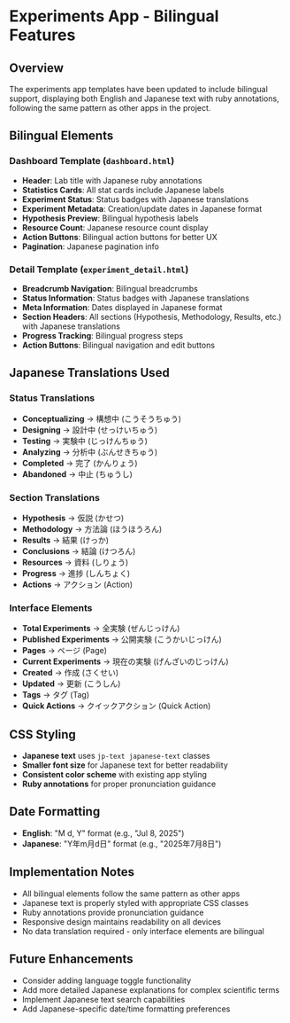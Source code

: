 # Experiments App - Bilingual Features

## Overview
The experiments app templates have been updated to include bilingual support, displaying both English and Japanese text with ruby annotations, following the same pattern as other apps in the project.

## Bilingual Elements

### Dashboard Template (`dashboard.html`)
- **Header**: Lab title with Japanese ruby annotations
- **Statistics Cards**: All stat cards include Japanese labels
- **Experiment Status**: Status badges with Japanese translations
- **Experiment Metadata**: Creation/update dates in Japanese format
- **Hypothesis Preview**: Bilingual hypothesis labels
- **Resource Count**: Japanese resource count display
- **Action Buttons**: Bilingual action buttons for better UX
- **Pagination**: Japanese pagination info

### Detail Template (`experiment_detail.html`)
- **Breadcrumb Navigation**: Bilingual breadcrumbs
- **Status Information**: Status badges with Japanese translations
- **Meta Information**: Dates displayed in Japanese format
- **Section Headers**: All sections (Hypothesis, Methodology, Results, etc.) with Japanese translations
- **Progress Tracking**: Bilingual progress steps
- **Action Buttons**: Bilingual navigation and edit buttons

## Japanese Translations Used

### Status Translations
- **Conceptualizing** → 構想中 (こうそうちゅう)
- **Designing** → 設計中 (せっけいちゅう)
- **Testing** → 実験中 (じっけんちゅう)
- **Analyzing** → 分析中 (ぶんせきちゅう)
- **Completed** → 完了 (かんりょう)
- **Abandoned** → 中止 (ちゅうし)

### Section Translations
- **Hypothesis** → 仮説 (かせつ)
- **Methodology** → 方法論 (ほうほうろん)
- **Results** → 結果 (けっか)
- **Conclusions** → 結論 (けつろん)
- **Resources** → 資料 (しりょう)
- **Progress** → 進捗 (しんちょく)
- **Actions** → アクション (Action)

### Interface Elements
- **Total Experiments** → 全実験 (ぜんじっけん)
- **Published Experiments** → 公開実験 (こうかいじっけん)
- **Pages** → ページ (Page)
- **Current Experiments** → 現在の実験 (げんざいのじっけん)
- **Created** → 作成 (さくせい)
- **Updated** → 更新 (こうしん)
- **Tags** → タグ (Tag)
- **Quick Actions** → クイックアクション (Quick Action)

## CSS Styling
- **Japanese text** uses `jp-text japanese-text` classes
- **Smaller font size** for Japanese text for better readability
- **Consistent color scheme** with existing app styling
- **Ruby annotations** for proper pronunciation guidance

## Date Formatting
- **English**: "M d, Y" format (e.g., "Jul 8, 2025")
- **Japanese**: "Y年m月d日" format (e.g., "2025年7月8日")

## Implementation Notes
- All bilingual elements follow the same pattern as other apps
- Japanese text is properly styled with appropriate CSS classes
- Ruby annotations provide pronunciation guidance
- Responsive design maintains readability on all devices
- No data translation required - only interface elements are bilingual

## Future Enhancements
- Consider adding language toggle functionality
- Add more detailed Japanese explanations for complex scientific terms
- Implement Japanese text search capabilities
- Add Japanese-specific date/time formatting preferences
